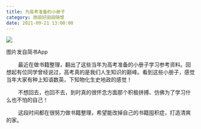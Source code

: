 ```yaml
---
title: 为高考准备的小册子
category: 雨田好田田随想
date: 2021-09-21 13:00:00
---
```


![](https://markdown-1301532546.cos.ap-guangzhou.myqcloud.com/peipei_blog/20210921150014.jpeg)  

图片发自简书App

        最近在做书籍整理，翻出了这些当年为高考准备的小册子学习参考资料。回想起有位同学曾经说过，高考真的是我们人生知识的巅峰。看到这些小册子，感觉当年大家有种上知语数英，下知物化生史地政的感觉！  

        不想回去，也回不去，到时真的很怀念方面那个积极拼搏、仿佛为了学习什么也不怕的自己！

        这段时间都在很努力做书籍整理，希望能改掉自己的书籍囤积症，打造清爽的家。